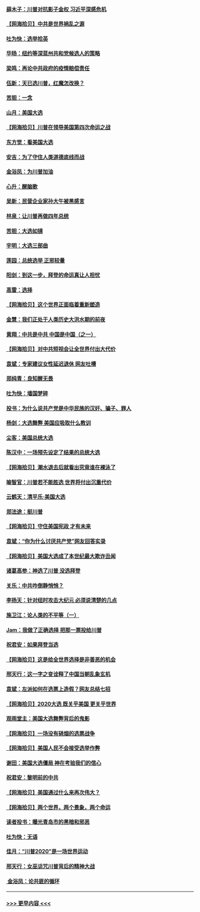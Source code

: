 #### [薛木子：川普对抗影子金权 习近平深感危机](../pages/nsc993/n12557342.md?t=11181702) 
#### [【网海拾贝】中共是世界祸乱之源](../pages/nsc993/n12555353.md?t=11181702) 
#### [吐为快：选举拾英](../pages/nsc993/n12555041.md?t=11181702) 
#### [华旸：纽约等深蓝州共和党候选人的策略](../pages/nsc993/n12554309.md?t=11181702) 
#### [梁鸣：再论中共政府的疫情赔偿责任](../pages/nsc993/n12553012.md?t=11181702) 
#### [伍新：天已选川普，红魔怎改换？](../pages/nsc993/n12552970.md?t=11181702) 
#### [苦胆：一念](../pages/nsc993/n12552957.md?t=11181702) 
#### [山月：美国大选](../pages/nsc993/n12552446.md?t=11181702) 
#### [【网海拾贝】川普在领导美国第四次命运之战](../pages/nsc993/n12551973.md?t=11181702) 
#### [东方觉：看美国大选](../pages/nsc993/n12551647.md?t=11181702) 
#### [安吉：为了守住人类道德底线而战](../pages/nsc993/n12551111.md?t=11181702) 
#### [金浴凤：为川普加油](../pages/nsc993/n12551085.md?t=11181702) 
#### [心升：醒脑歌](../pages/nsc993/n12550984.md?t=11181702) 
#### [吴新：民营企业家孙大午被黑感言](../pages/nsc993/n12550656.md?t=11181702) 
#### [林泉：让川普再做四年总统](../pages/nsc993/n12550640.md?t=11181702) 
#### [苦胆：大选如镜](../pages/nsc993/n12550630.md?t=11181702) 
#### [宇明：大选三部曲](../pages/nsc993/n12550603.md?t=11181702) 
#### [莲园：总统选举 正邪较量](../pages/nsc993/n12550594.md?t=11181702) 
#### [阳剑：到这一步，拜登的命运真让人担忧](../pages/nsc993/n12549093.md?t=11181702) 
#### [高雷：选择](../pages/nsc993/n12549087.md?t=11181702) 
#### [【网海拾贝】这个世界正面临着重新塑造](../pages/nsc993/n12548326.md?t=11181702) 
#### [金慧：我们正处于人类历史大洪水期的前夜](../pages/nsc993/n12547914.md?t=11181702) 
#### [黄翔：中共是中共 中国是中国（之一）](../pages/nsc993/n12547576.md?t=11181702) 
#### [【网海拾贝】对中共短视会让全世界付出大代价](../pages/nsc993/n12546043.md?t=11181702) 
#### [袁斌：专家建议女性延迟退休 网友吐槽](../pages/nsc993/n12545424.md?t=11181702) 
#### [郑纯青：良知醒无畏](../pages/nsc993/n12545394.md?t=11181702) 
#### [吐为快：墙国梦碎](../pages/nsc993/n12545309.md?t=11181702) 
#### [投书：为什么说共产党是中华民族的汉奸、骗子、罪人](../pages/nsc993/n12545089.md?t=11181702) 
#### [杨剑：大选舞弊 美国应吸取什么教训](../pages/nsc993/n12543937.md?t=11181702) 
#### [尘客：美国总统大选](../pages/nsc993/n12543828.md?t=11181702) 
#### [陈汉中：一场预先设定了结果的总统大选](../pages/nsc993/n12543564.md?t=11181702) 
#### [【网海拾贝】潮水退去后就看出究竟谁在裸泳了](../pages/nsc993/n12543321.md?t=11181702) 
#### [喻智官：川普若不能胜选 世界将付出沉重代价](../pages/nsc993/n12541352.md?t=11181702) 
#### [云鹤天：清平乐‧美国大选](../pages/nsc993/n12540916.md?t=11181702) 
#### [郑法途：挺川普](../pages/nsc993/n12540898.md?t=11181702) 
#### [【网海拾贝】守住美国宪政 才有未来](../pages/nsc993/n12540423.md?t=11181702) 
#### [袁斌：“你为什么讨厌共产党”网友回答实录](../pages/nsc993/n12540208.md?t=11181702) 
#### [【网海拾贝】美国大选成了本世纪最大欺诈丑闻](../pages/nsc993/n12538029.md?t=11181702) 
#### [诸葛高参：神选了川普 没选拜登](../pages/nsc993/n12537664.md?t=11181702) 
#### [关乐：中共咋倒静悄悄？](../pages/nsc993/n12537615.md?t=11181702) 
#### [李扬天：针对纽时攻击大纪元 必须说清楚的几点](../pages/nsc993/n12536001.md?t=11181702) 
#### [施卫江：论人类的不平等（一）](../pages/nsc993/n12535700.md?t=11181702) 
#### [Jam：我做了正确选择 把那一票投给川普](../pages/nsc993/n12535743.md?t=11181702) 
#### [祝君安：如果拜登当选](../pages/nsc993/n12535726.md?t=11181702) 
#### [【网海拾贝】这是给全世界选择是非善恶的机会](../pages/nsc993/n12535061.md?t=11181702) 
#### [邢天行：这一字之变诠释了中国当朝乱象玄机](../pages/nsc993/n12533446.md?t=11181702) 
#### [袁斌：左派如何在选票上造假？网友总结七招](../pages/nsc993/n12533180.md?t=11181702) 
#### [【网海拾贝】2020大选 既关乎美国 更关乎世界](../pages/nsc993/n12533161.md?t=11181702) 
#### [观雨堂主：美国大选舞弊背后的鬼影](../pages/nsc993/n12533153.md?t=11181702) 
#### [【网海拾贝】一场没有硝烟的选票战争](../pages/nsc993/n12531883.md?t=11181702) 
#### [【网海拾贝】美国人民不会接受选举作弊](../pages/nsc993/n12528850.md?t=11181702) 
#### [谢田：美国大选僵局 神在考验我们的信心](../pages/nsc993/n12527932.md?t=11181702) 
#### [祝君安：黎明前的中共](../pages/nsc993/n12524071.md?t=11181702) 
#### [【网海拾贝】美国通过什么来再次伟大？](../pages/nsc993/n12523844.md?t=11181702) 
#### [【网海拾贝】两个世界，两个景象，两个命运](../pages/nsc993/n12521419.md?t=11181702) 
#### [读者投书：曝光青岛市的黑暗和邪恶](../pages/nsc993/n12520988.md?t=11181702) 
#### [吐为快：无语](../pages/nsc993/n12518588.md?t=11181702) 
#### [佳月：“川普2020”是一场世界运动](../pages/nsc993/n12518581.md?t=11181702) 
#### [邢天行：女巫诅咒川普背后的精神大战](../pages/nsc993/n12517257.md?t=11181702) 
#### [ 金浴凤：论共匪的循环](../pages/nsc993/n12517133.md?t=11181702) 

----
#### [ >>> 更早内容 <<< ](../indexes/nsc993-earlier.md)
